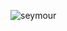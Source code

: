 ![seymour](https://cdn.discordapp.com/attachments/1134513701479776297/1135715888050470912/dwdwadwadaw_1.jpg)